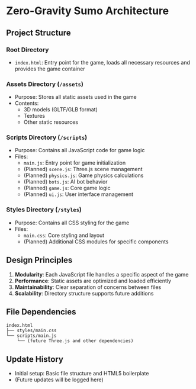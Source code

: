 # Zero-Gravity Sumo Architecture

## Project Structure

### Root Directory
- `index.html`: Entry point for the game, loads all necessary resources and provides the game container

### Assets Directory (`/assets`)
- Purpose: Stores all static assets used in the game
- Contents:
  - 3D models (GLTF/GLB format)
  - Textures
  - Other static resources

### Scripts Directory (`/scripts`)
- Purpose: Contains all JavaScript code for game logic
- Files:
  - `main.js`: Entry point for game initialization
  - (Planned) `scene.js`: Three.js scene management
  - (Planned) `physics.js`: Game physics calculations
  - (Planned) `bots.js`: AI bot behavior
  - (Planned) `game.js`: Core game logic
  - (Planned) `ui.js`: User interface management

### Styles Directory (`/styles`)
- Purpose: Contains all CSS styling for the game
- Files:
  - `main.css`: Core styling and layout
  - (Planned) Additional CSS modules for specific components

## Design Principles
1. **Modularity**: Each JavaScript file handles a specific aspect of the game
2. **Performance**: Static assets are optimized and loaded efficiently
3. **Maintainability**: Clear separation of concerns between files
4. **Scalability**: Directory structure supports future additions

## File Dependencies
```
index.html
├── styles/main.css
└── scripts/main.js
    └── (future Three.js and other dependencies)
```

## Update History
- Initial setup: Basic file structure and HTML5 boilerplate
- (Future updates will be logged here)
